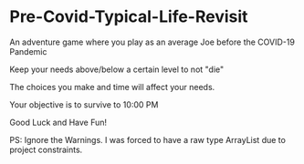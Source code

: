 # Pre-Covid-Typical-Life-Revisit

An adventure game where you play as an average Joe before the COVID-19 Pandemic

Keep your needs above/below a certain level to not "die"

The choices you make and time will affect your needs.

Your objective is to survive to 10:00 PM

Good Luck and Have Fun!

PS: Ignore the Warnings. I was forced to have a raw type ArrayList due to project constraints.
